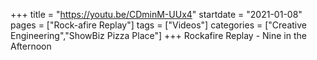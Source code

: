 +++
title = "https://youtu.be/CDminM-UUx4"
startdate = "2021-01-08"
pages = ["Rock-afire Replay"]
tags = ["Videos"]
categories = ["Creative Engineering","ShowBiz Pizza Place"]
+++
Rockafire Replay - Nine in the Afternoon
